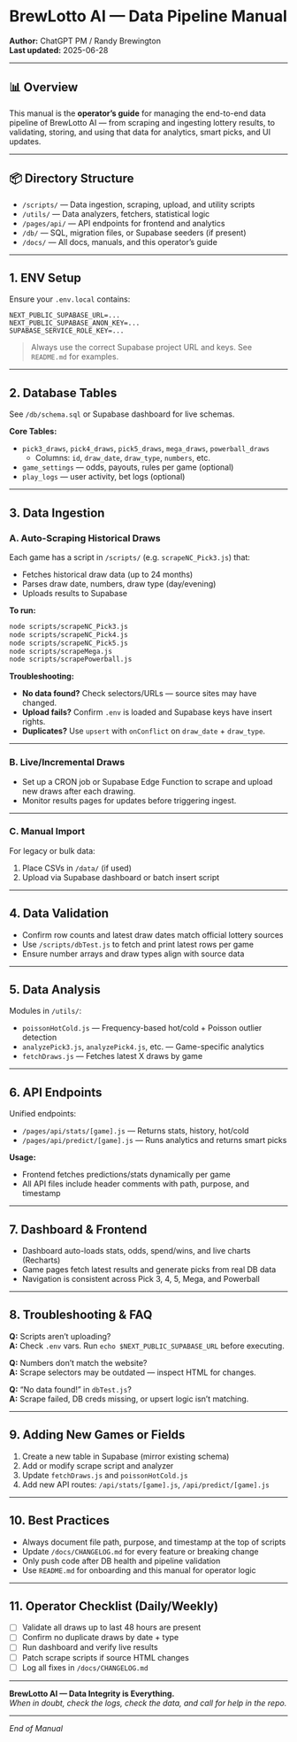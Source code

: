 # BrewLotto AI — Data Pipeline Manual

**Author:** ChatGPT PM / Randy Brewington  
**Last updated:** 2025-06-28

---

## 📊 Overview

This manual is the **operator’s guide** for managing the end-to-end data pipeline of BrewLotto AI — from scraping and ingesting lottery results, to validating, storing, and using that data for analytics, smart picks, and UI updates.

---

## 📦 Directory Structure

- `/scripts/` — Data ingestion, scraping, upload, and utility scripts  
- `/utils/` — Data analyzers, fetchers, statistical logic  
- `/pages/api/` — API endpoints for frontend and analytics  
- `/db/` — SQL, migration files, or Supabase seeders (if present)  
- `/docs/` — All docs, manuals, and this operator’s guide  

---

## 1. ENV Setup

Ensure your `.env.local` contains:

```env
NEXT_PUBLIC_SUPABASE_URL=...
NEXT_PUBLIC_SUPABASE_ANON_KEY=...
SUPABASE_SERVICE_ROLE_KEY=...
```

> Always use the correct Supabase project URL and keys. See `README.md` for examples.

---

## 2. Database Tables

See `/db/schema.sql` or Supabase dashboard for live schemas.

**Core Tables:**

- `pick3_draws`, `pick4_draws`, `pick5_draws`, `mega_draws`, `powerball_draws`  
  - Columns: `id`, `draw_date`, `draw_type`, `numbers`, etc.  
- `game_settings` — odds, payouts, rules per game (optional)  
- `play_logs` — user activity, bet logs (optional)  

---

## 3. Data Ingestion

### A. Auto-Scraping Historical Draws

Each game has a script in `/scripts/` (e.g. `scrapeNC_Pick3.js`) that:

- Fetches historical draw data (up to 24 months)  
- Parses draw date, numbers, draw type (day/evening)  
- Uploads results to Supabase  

**To run:**

```bash
node scripts/scrapeNC_Pick3.js
node scripts/scrapeNC_Pick4.js
node scripts/scrapeNC_Pick5.js
node scripts/scrapeMega.js
node scripts/scrapePowerball.js
```

**Troubleshooting:**

- **No data found?** Check selectors/URLs — source sites may have changed.  
- **Upload fails?** Confirm `.env` is loaded and Supabase keys have insert rights.  
- **Duplicates?** Use `upsert` with `onConflict` on `draw_date` + `draw_type`.  

---

### B. Live/Incremental Draws

- Set up a CRON job or Supabase Edge Function to scrape and upload new draws after each drawing.  
- Monitor results pages for updates before triggering ingest.  

---

### C. Manual Import

For legacy or bulk data:

1. Place CSVs in `/data/` (if used)  
2. Upload via Supabase dashboard or batch insert script  

---

## 4. Data Validation

- Confirm row counts and latest draw dates match official lottery sources  
- Use `/scripts/dbTest.js` to fetch and print latest rows per game  
- Ensure number arrays and draw types align with source data  

---

## 5. Data Analysis

Modules in `/utils/`:

- `poissonHotCold.js` — Frequency-based hot/cold + Poisson outlier detection  
- `analyzePick3.js`, `analyzePick4.js`, etc. — Game-specific analytics  
- `fetchDraws.js` — Fetches latest X draws by game  

---

## 6. API Endpoints

Unified endpoints:

- `/pages/api/stats/[game].js` — Returns stats, history, hot/cold  
- `/pages/api/predict/[game].js` — Runs analytics and returns smart picks  

**Usage:**

- Frontend fetches predictions/stats dynamically per game  
- All API files include header comments with path, purpose, and timestamp  

---

## 7. Dashboard & Frontend

- Dashboard auto-loads stats, odds, spend/wins, and live charts (Recharts)  
- Game pages fetch latest results and generate picks from real DB data  
- Navigation is consistent across Pick 3, 4, 5, Mega, and Powerball  

---

## 8. Troubleshooting & FAQ

**Q:** Scripts aren’t uploading?  
**A:** Check `.env` vars. Run `echo $NEXT_PUBLIC_SUPABASE_URL` before executing.

**Q:** Numbers don’t match the website?  
**A:** Scrape selectors may be outdated — inspect HTML for changes.

**Q:** “No data found!” in `dbTest.js`?  
**A:** Scrape failed, DB creds missing, or upsert logic isn’t matching.

---

## 9. Adding New Games or Fields

1. Create a new table in Supabase (mirror existing schema)  
2. Add or modify scrape script and analyzer  
3. Update `fetchDraws.js` and `poissonHotCold.js`  
4. Add new API routes: `/api/stats/[game].js`, `/api/predict/[game].js`  

---

## 10. Best Practices

- Always document file path, purpose, and timestamp at the top of scripts  
- Update `/docs/CHANGELOG.md` for every feature or breaking change  
- Only push code after DB health and pipeline validation  
- Use `README.md` for onboarding and this manual for operator logic  

---

## 11. Operator Checklist (Daily/Weekly)

- [ ] Validate all draws up to last 48 hours are present  
- [ ] Confirm no duplicate draws by date + type  
- [ ] Run dashboard and verify live results  
- [ ] Patch scrape scripts if source HTML changes  
- [ ] Log all fixes in `/docs/CHANGELOG.md`  

---

**BrewLotto AI — Data Integrity is Everything.**  
*When in doubt, check the logs, check the data, and call for help in the repo.*

---

*End of Manual*